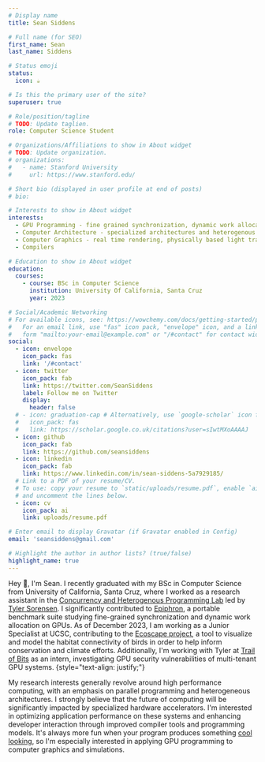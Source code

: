 ```yaml
---
# Display name
title: Sean Siddens

# Full name (for SEO)
first_name: Sean 
last_name: Siddens

# Status emoji
status:
  icon: ☕️

# Is this the primary user of the site?
superuser: true

# Role/position/tagline
# TODO: Update taglien.
role: Computer Science Student

# Organizations/Affiliations to show in About widget
# TODO: Update organization.
# organizations:
#   - name: Stanford University
#     url: https://www.stanford.edu/

# Short bio (displayed in user profile at end of posts)
# bio: 

# Interests to show in About widget
interests:
  - GPU Programming - fine grained synchronization, dynamic work allocation, GPGPU
  - Computer Architecture - specialized architectures and heterogenous systems
  - Computer Graphics - real time rendering, physically based light transport, GPU driven rendering
  - Compilers 

# Education to show in About widget
education:
  courses:
    - course: BSc in Computer Science
      institution: University Of California, Santa Cruz
      year: 2023

# Social/Academic Networking
# For available icons, see: https://wowchemy.com/docs/getting-started/page-builder/#icons
#   For an email link, use "fas" icon pack, "envelope" icon, and a link in the
#   form "mailto:your-email@example.com" or "/#contact" for contact widget.
social:
  - icon: envelope
    icon_pack: fas
    link: '/#contact'
  - icon: twitter
    icon_pack: fab
    link: https://twitter.com/SeanSiddens
    label: Follow me on Twitter
    display:
      header: false
  # - icon: graduation-cap # Alternatively, use `google-scholar` icon from `ai` icon pack
  #   icon_pack: fas
  #   link: https://scholar.google.co.uk/citations?user=sIwtMXoAAAAJ
  - icon: github
    icon_pack: fab
    link: https://github.com/seansiddens
  - icon: linkedin
    icon_pack: fab
    link: https://www.linkedin.com/in/sean-siddens-5a7929185/
  # Link to a PDF of your resume/CV.
  # To use: copy your resume to `static/uploads/resume.pdf`, enable `ai` icons in `params.yaml`,
  # and uncomment the lines below.
  - icon: cv
    icon_pack: ai
    link: uploads/resume.pdf

# Enter email to display Gravatar (if Gravatar enabled in Config)
email: 'seansiddens@gmail.com'

# Highlight the author in author lists? (true/false)
highlight_name: true
---
```


Hey 👋, I'm Sean. I recently graduated with my BSc in Computer Science from University of California, Santa Cruz, where I worked as a research assistant in the [Concurrency and Heterogenous Programming Lab](https://github.com/ucsc-chpl) led by [Tyler Sorensen](https://users.soe.ucsc.edu/~tsorensen/).
I significantly contributed to [Epiphron](https://github.com/ucsc-chpl/epiphron), a portable benchmark suite studying fine-grained synchronization and dynamic work allocation on GPUs. As of December 2023, I am working as a Junior Specialist at UCSC, contributing to the [Ecoscape project](https://ecoscape-earth.github.io/), a tool to visualize and model the habitat connectivity of birds in order to help inform conservation and climate efforts. Additionally, I'm working with Tyler at [Trail of Bits](https://www.trailofbits.com/) as an intern, investigating GPU security vulnerabilities of multi-tenant GPU systems.
{style="text-align: justify;"}

My research interests generally revolve around high performance computing, with an emphasis on parallel programming and heterogeneous architectures.
I strongly believe that the future of computing will be significantly impacted by specialized hardware accelerators. 
I'm interested in optimizing application performance on these systems and enhancing developer interaction through improved compiler tools and programming models. 
It's always more fun when your program produces something [cool looking](#gallery), so I'm especially interested in applying GPU programming to computer graphics and simulations.

<!-- This experience expanded my understanding of what GPUs were capable of. -->
<!-- I implemented a global software barrier exploiting a persistent thread model, and researched various primitives and applications, such as prefix scan, BFS, and wavefront path tracing. -->

